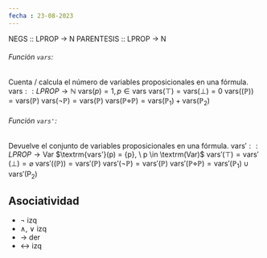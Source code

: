 ```yaml
---
fecha : 23-08-2023
---
```


NEGS :: LPROP -> N
PARENTESIS :: LPROP -> N
###### Función `vars`:
Cuenta / calcula el número de variables proposicionales en una fórmula.
$\textrm{vars} :: LPROP \rightarrow \mathbb{N}$
$\textrm{vars}(p) = 1, p \in \textrm{vars}$
$\textrm{vars}(\top) = \textrm{vars}(\bot) = 0$
$\textrm{vars}((\mathbb{P})) = \textrm{vars}(\mathbb{P})$
$\textrm{vars}(\neg \mathbb{P}) = \textrm{vars}(\mathbb{P})$
$\textrm{vars}(\mathbb{P} \diamond \mathbb{P}) = \textrm{vars}(\mathbb{P}_{1})+ \textrm{vars}(\mathbb{P}_{2})$
###### Función `vars'`:
Devuelve el conjunto de variables proposicionales en una fórmula.
$\textrm{vars}' :: LPROP \rightarrow \textrm{Var}$
$\textrm{vars'}(p) = {p}, \ p \in \textrm(Var)$
$\textrm{vars}'(\top) = \textrm{vars}'(\bot) = \varnothing$
$\textrm{vars}'((\mathbb{P})) = \textrm{vars}'(\mathbb{P})$ 
$\textrm{vars}'(\neg\mathbb{P}) = \textrm{vars}'(\mathbb{P})$
$\textrm{vars}'(\mathbb{P}\diamond\mathbb{P}) = \textrm{vars}'(\mathbb{P}_{1})\cup\textrm{vars}'(\textrm{P}_{2})$

## Asociatividad
- $\neg$ izq
- $\land$, $\lor$ izq
- $\rightarrow$ der
- $\leftrightarrow$ izq


